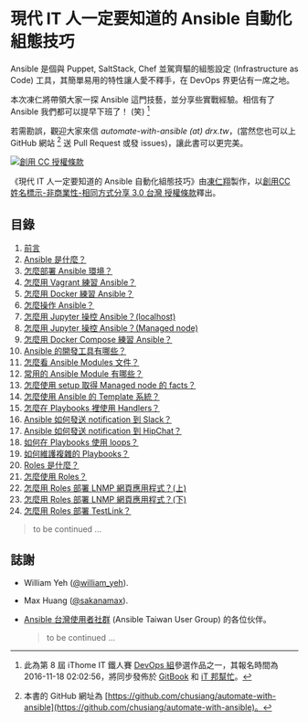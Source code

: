 # 現代 IT 人一定要知道的 Ansible 自動化組態技巧

Ansible 是個與 Puppet, SaltStack, Chef 並駕齊驅的組態設定 (Infrastructure as Code) 工具，其簡單易用的特性讓人愛不釋手，在 DevOps 界更佔有一席之地。

本次凍仁將帶領大家一探 Ansible 這門技藝，並分享些實戰經驗。相信有了 Ansible 我們都可以提早下班了！ (笑) [^1]

若需勘誤，觀迎大家來信 _automate-with-ansible (at) drx.tw_，(當然您也可以上 GitHub 網站 [^2] 送 Pull Request 或發 issues)，讓此書可以更完美。

<a rel="license" href="http://creativecommons.org/licenses/by-nc-sa/3.0/tw/" target="_blank"><img alt="創用 CC 授權條款" style="border-width:0" src="https://i.creativecommons.org/l/by-nc-sa/3.0/tw/88x31.png" /></a>

《現代 IT 人一定要知道的 Ansible 自動化組態技巧》由[凍仁翔][chusiang]製作，以[創用CC 姓名標示-非商業性-相同方式分享 3.0 台灣 授權條款][cc-by-nc-sa]釋出。


## 目錄

1. [前言](01.intro.md)
1. [Ansible 是什麼？](02.what-is-the-ansible.md)
1. [怎麼部署 Ansible 環境？](03.how-to-deploy-the-ansible.md)
1. [怎麼用 Vagrant 練習 Ansible？](04.how-to-practive-the-ansible-with-vagrant.md)
1. [怎麼用 Docker 練習 Ansible？](05.how-to-practive-the-ansible-with-docker.md)
1. [怎麼操作 Ansible？](06.how-to-use-the-ansible.md)
1. [怎麼用 Jupyter 操控 Ansible？(localhost)](07.how-to-practive-the-ansible-with-jupyter1.md)
1. [怎麼用 Jupyter 操控 Ansible？(Managed node)](08.how-to-practive-the-ansible-with-jupyter2.md)
1. [怎麼用 Docker Compose 練習 Ansible？](09.how-to-practive-the-ansible-with-docker-compose.md)
1. [Ansible 的開發工具有哪些？](10.which-are-the-ansible-developer-tools.md)
1. [怎麼看 Ansible Modules 文件？](11.how-to-see-the-ansible-module-document.md)
1. [常用的 Ansible Module 有哪些？](12.which-are-the-commonly-used-modules.md)
1. [怎麼使用 setup 取得 Managed node 的 facts？](13.how-to-get-the-managed-node-facts-with-setup.md)
1. [怎麼使用 Ansible 的 Template 系統？](14.how-to-use-the-ansible-template-system.md)
1. [怎麼在 Playbooks 裡使用 Handlers？](15.how-to-use-handlers-in-playbooks.md)
1. [Ansible 如何發送 notification 到 Slack？](16.how-to-send-notification-to-slack-on-ansible.md)
1. [Ansible 如何發送 notification 到 HipChat？](17.how-to-send-notification-to-hipchat-on-ansible.md)
1. [如何在 Playbooks 使用 loops？](18.how-to-use-loops-in-playbooks.md)
1. [如何維護複雜的 Playbooks？](19.how-to-maintain-the-complex-playbooks.md)
1. [Roles 是什麼？](20.what-is-the-roles.md)
1. [怎麼使用 Roles？](21.how-to-use-the-roles.md)
1. [怎麼用 Roles 部署 LNMP 網頁應用程式？(上)](22.how-to-setup-lnmp-webapp-with-roles-1.md)
1. [怎麼用 Roles 部署 LNMP 網頁應用程式？(下)](23.how-to-setup-lnmp-webapp-with-roles-2.md)
1. [怎麼用 Roles 部署 TestLink？](24.how-to-setup-testlink-with-roles.md)



  > to be continued ...


## 誌謝

- William Yeh ([@william_yeh][william_yeh]).
- Max Huang ([@sakanamax][sakanamax]).
- [Ansible 台灣使用者社群][ansible-tw] (Ansible Taiwan User Group) 的各位伙伴。

    > to be continued ...


[^1]: 此為第 8 屆 iThome IT 鐵人賽 [DevOps 組][devops_team]參選作品之一，其報名時間為 2016-11-18 02:02:56，將同步發佈於 [GitBook][gitbook] 和 [iT 邦幫忙][ithelp]。
[^2]: 本書的 GitHub 網址為 [https://github.com/chusiang/automate-with-ansible](https://github.com/chusiang/automate-with-ansible)。

[chusiang]: http://note.drx.tw/
[cc-by-nc-sa]: http://creativecommons.org/licenses/by-nc-sa/3.0/tw/
[william_yeh]: https://twitter.com/william_yeh
[sakanamax]: https://twitter.com/sakanamax
[ansible-tw]: http://ansible.tw/
[devops_team]: http://ithelp.ithome.com.tw/ironman/signup/list?group=devops
[gitbook]: https://www.gitbook.com/book/chusiang/automate-with-ansible/details
[ithelp]: http://ithelp.ithome.com.tw/users/20031776/ironman/1022

